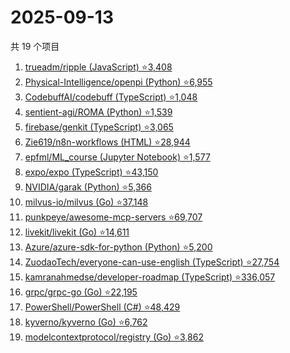 # 2025-09-13

共 19 个项目

<!-- BEGIN GITHUB -->
<!-- 最后更新时间 2025-09-13 10:07:07 +0800 -->
1. [trueadm/ripple (JavaScript) ⭐3,408](https://github.com/trueadm/ripple)
1. [Physical-Intelligence/openpi (Python) ⭐6,955](https://github.com/Physical-Intelligence/openpi)
1. [CodebuffAI/codebuff (TypeScript) ⭐1,048](https://github.com/CodebuffAI/codebuff)
1. [sentient-agi/ROMA (Python) ⭐1,539](https://github.com/sentient-agi/ROMA)
1. [firebase/genkit (TypeScript) ⭐3,065](https://github.com/firebase/genkit)
1. [Zie619/n8n-workflows (HTML) ⭐28,944](https://github.com/Zie619/n8n-workflows)
1. [epfml/ML_course (Jupyter Notebook) ⭐1,577](https://github.com/epfml/ML_course)
1. [expo/expo (TypeScript) ⭐43,150](https://github.com/expo/expo)
1. [NVIDIA/garak (Python) ⭐5,366](https://github.com/NVIDIA/garak)
1. [milvus-io/milvus (Go) ⭐37,148](https://github.com/milvus-io/milvus)
1. [punkpeye/awesome-mcp-servers ⭐69,707](https://github.com/punkpeye/awesome-mcp-servers)
1. [livekit/livekit (Go) ⭐14,611](https://github.com/livekit/livekit)
1. [Azure/azure-sdk-for-python (Python) ⭐5,200](https://github.com/Azure/azure-sdk-for-python)
1. [ZuodaoTech/everyone-can-use-english (TypeScript) ⭐27,754](https://github.com/ZuodaoTech/everyone-can-use-english)
1. [kamranahmedse/developer-roadmap (TypeScript) ⭐336,057](https://github.com/kamranahmedse/developer-roadmap)
1. [grpc/grpc-go (Go) ⭐22,195](https://github.com/grpc/grpc-go)
1. [PowerShell/PowerShell (C#) ⭐48,429](https://github.com/PowerShell/PowerShell)
1. [kyverno/kyverno (Go) ⭐6,762](https://github.com/kyverno/kyverno)
1. [modelcontextprotocol/registry (Go) ⭐3,862](https://github.com/modelcontextprotocol/registry)
<!-- END GITHUB -->